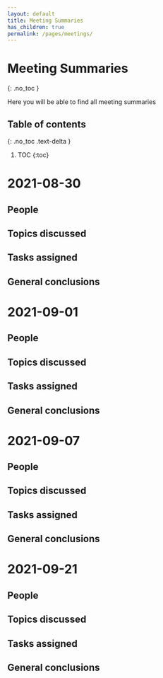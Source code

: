 ```yaml
---
layout: default
title: Meeting Summaries
has_children: true
permalink: /pages/meetings/
---
```





# Meeting Summaries
{: .no_toc }

Here you will be able to find all meeting summaries

## Table of contents
{: .no_toc .text-delta }

1. TOC
{:toc}

# 2021-08-30

## People

## Topics discussed

## Tasks assigned

## General conclusions


# 2021-09-01

## People

## Topics discussed

## Tasks assigned

## General conclusions


# 2021-09-07

## People

## Topics discussed

## Tasks assigned

## General conclusions


# 2021-09-21

## People

## Topics discussed

## Tasks assigned

## General conclusions
